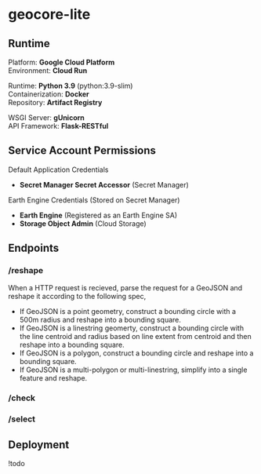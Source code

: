 # geocore-lite

## Runtime
Platform: **Google Cloud Platform**  
Environment: **Cloud Run**  

Runtime: **Python 3.9** (python:3.9-slim)  
Containerization: **Docker**  
Repository: **Artifact Registry**

WSGI Server: **gUnicorn**  
API Framework: **Flask-RESTful**  

## Service Account Permissions
Default Application Credentials
- **Secret Manager Secret Accessor** (Secret Manager)  

Earth Engine Credentials (Stored on Secret Manager)
- **Earth Engine** (Registered as an Earth Engine SA)
- **Storage Object Admin** (Cloud Storage)

## Endpoints
### /reshape
When a HTTP request is recieved, parse the request for a GeoJSON and reshape it according to the following spec,
- If GeoJSON is a point geometry, construct a bounding circle with a 500m radius and reshape into a bounding square.
- If GeoJSON is a linestring geomerty, construct a bounding circle with the line centroid and radius based on line extent from centroid and then reshape into a bounding square.
- If GeoJSON is a polygon, construct a bounding circle and reshape into a bounding square.
- If GeoJSON is a multi-polygon or multi-linestring, simplify into a single feature and reshape.

### /check
### /select

## Deployment
!todo